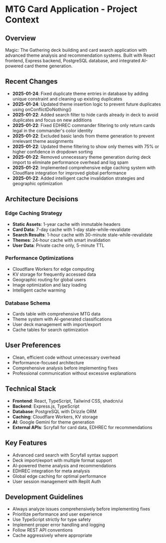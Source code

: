 # MTG Card Application - Project Context

## Overview
Magic: The Gathering deck building and card search application with advanced theme analysis and recommendation systems. Built with React frontend, Express backend, PostgreSQL database, and integrated AI-powered card theme generation.

## Recent Changes
- **2025-01-24**: Fixed duplicate theme entries in database by adding unique constraint and cleaning up existing duplicates
- **2025-01-24**: Updated theme insertion logic to prevent future duplicates using onConflictDoNothing()
- **2025-01-22**: Added search filter to hide cards already in deck to avoid duplicates and focus on new additions
- **2025-01-22**: Fixed EDHREC commander filtering to only return cards legal in the commander's color identity
- **2025-01-22**: Excluded basic lands from theme generation to prevent irrelevant theme assignments
- **2025-01-22**: Updated theme filtering to show only themes with 75% or higher confidence in dropdown sorting
- **2025-01-22**: Removed unnecessary theme generation during deck import to eliminate performance overhead and log spam
- **2025-01-22**: Implemented comprehensive edge caching system with Cloudflare integration for improved global performance
- **2025-01-22**: Added intelligent cache invalidation strategies and geographic optimization

## Architecture Decisions

### Edge Caching Strategy
- **Static Assets**: 1-year cache with immutable headers
- **Card Data**: 7-day cache with 1-day stale-while-revalidate
- **Search Results**: 1-hour cache with 30-minute stale-while-revalidate
- **Themes**: 24-hour cache with smart invalidation
- **User Data**: Private cache only, 5-minute TTL

### Performance Optimizations
- Cloudflare Workers for edge computing
- KV storage for frequently accessed data
- Geographic routing for global users
- Image optimization and lazy loading
- Intelligent cache warming

### Database Schema
- Cards table with comprehensive MTG data
- Theme system with AI-generated classifications
- User deck management with import/export
- Cache tables for search optimization

## User Preferences
- Clean, efficient code without unnecessary overhead
- Performance-focused architecture
- Comprehensive analysis before implementing fixes
- Professional communication without excessive explanations

## Technical Stack
- **Frontend**: React, TypeScript, Tailwind CSS, shadcn/ui
- **Backend**: Express.js, TypeScript
- **Database**: PostgreSQL with Drizzle ORM
- **Caching**: Cloudflare Workers, KV storage
- **AI**: Google Gemini for theme generation
- **External APIs**: Scryfall for card data, EDHREC for recommendations

## Key Features
- Advanced card search with Scryfall syntax support
- Deck import/export with multiple format support
- AI-powered theme analysis and recommendations
- EDHREC integration for meta analysis
- Global edge caching for optimal performance
- User session management with Replit Auth

## Development Guidelines
- Always analyze issues comprehensively before implementing fixes
- Prioritize performance and user experience
- Use TypeScript strictly for type safety
- Implement proper error handling and logging
- Follow REST API conventions
- Cache aggressively where appropriate